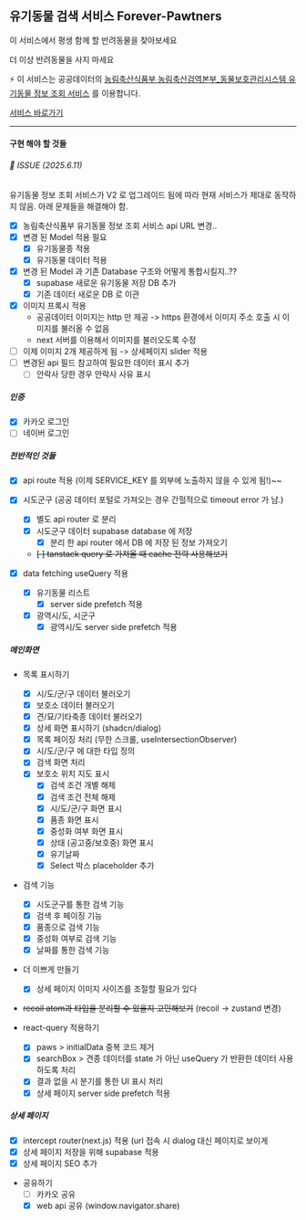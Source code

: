 ## 유기동물 검색 서비스 Forever-Pawtners

이 서비스에서 평생 함께 할 반려동물을 찾아보세요

더 이상 반려동물을 사지 마세요

⚡️ 이 서비스는
공공데이터의 [농림축산식품부 농림축산검역본부\_동물보호관리시스템 유기동물 정보 조회 서비스](https://www.data.go.kr/tcs/dss/selectApiDataDetailView.do?publicDataPk=15098931)
를 이용합니다.

[서비스 바로가기](https://forever-pawtners.vercel.app)

---

#### 구현 해야 할 것들

###### 🤯 ISSUE (2025.6.11)

유기동물 정보 조회 서비스가 V2 로 업그레이드 됨에 따라 현재 서비스가 제대로 동작하지 않음.
아래 문제들을 해결해야 함.

- [x] 농림축산식품부 유기동물 정보 조회 서비스 api URL 변경..
- [x] 변경 된 Model 적용 필요
  - [x] 유기동물종 적용
  - [x] 유기동물 데이터 적용
- [x] 변경 된 Model 과 기존 Database 구조와 어떻게 통합시킬지..??
  - [x] supabase 새로운 유기동물 저장 DB 추가
  - [x] 기존 데이터 새로운 DB 로 이관
- [x] 이미지 프록시 적용
  - 공공데이터 이미지는 http 만 제공 -> https 환경에서 이미지 주소 호출 시 이미지를 불러올 수 없음
  - next 서버를 이용해서 이미지를 불러오도록 수정
- [ ] 이제 이미지 2개 제공하게 됨 -> 상세페이지 slider 적용
- [ ] 변경된 api 필드 참고하여 필요한 데이터 표시 추가
  - [ ] 안락사 당한 경우 안락사 사유 표시

##### 인증

- [x] 카카오 로그인
- [ ] 네이버 로그인

##### 전반적인 것들

- [x] api route 적용 (이제 SERVICE_KEY 를 외부에 노출하지 않을 수 있게 됨!)~~
- [x] 시도군구 (공공 데이터 포털로 가져오는 경우 간헐적으로 timeout error 가 남.)

  - [x] 별도 api router 로 분리
  - [x] 시도군구 데이터 supabase database 에 저장
    - [x] 분리 한 api router 에서 DB 에 저장 된 정보 가져오기
  - ~~[ ] tanstack query 로 가져올 때 cache 전략 사용해보기~~

- [x] data fetching useQuery 적용
  - [x] 유기동물 리스트
    - [x] server side prefetch 적용
  - [x] 광역시/도, 시군구
    - [x] 광역시/도 server side prefetch 적용

##### 메인화면

- 목록 표시하기

  - [x] 시/도/군/구 데이터 불러오기
  - [x] 보호소 데이터 불러오기
  - [x] 견/묘/기타축종 데이터 불러오기
  - [x] 상세 화면 표시하기 (shadcn/dialog)
  - [x] 목록 페이징 처리 (무한 스크롤, useIntersectionObserver)
  - [x] 시/도/군/구 에 대한 타입 정의
  - [x] 검색 화면 처리
  - [x] 보호소 위치 지도 표시
    - [x] 검색 조건 개별 해제
    - [x] 검색 조건 전체 해제
    - [x] 시/도/군/구 화면 표시
    - [x] 품종 화면 표시
    - [x] 중성화 여부 화면 표시
    - [x] 상태 (공고중/보호중) 화면 표시
    - [x] 유기날짜
    - [x] Select 박스 placeholder 추가

- 검색 기능

  - [x] 시도군구를 통한 검색 기능
  - [x] 검색 후 페이징 기능
  - [x] 품종으로 검색 기능
  - [x] 중성화 여부로 검색 기능
  - [x] 날짜를 통한 검색 기능

- 더 이쁘게 만들기

  - [x] 상세 페이지 이미지 사이즈를 조절할 필요가 있다

- ~~recoil atom과 타입을 분리할 수 있을지 고민해보기~~ (recoil -> zustand 변경)
- react-query 적용하기
  - [x] paws > initialData 중복 코드 제거
  - [x] searchBox > 견종 데이터를 state 가 아닌 useQuery 가 반환한 데이터 사용하도록 처리
  - [x] 결과 없을 시 분기를 통한 UI 표시 처리
  - [x] 상세 페이지 server side prefetch 적용

##### 상세 페이지

- [x] intercept router(next.js) 적용 (url 접속 시 dialog 대신 페이지로 보이게
- [x] 상세 페이지 저장을 위해 supabase 적용
- [x] 상세 페이지 SEO 추가
- 공유하기
  - [ ] 카카오 공유
  - [x] web api 공유 (window.navigator.share)

